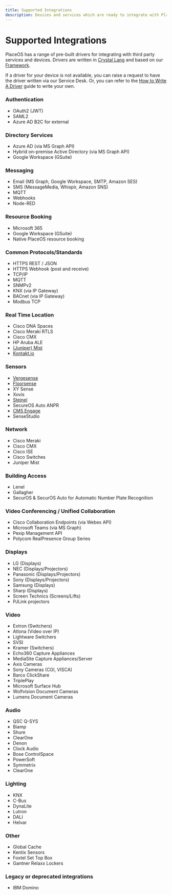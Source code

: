 ```yaml
---
title: Supported Integrations
description: Devices and services which are ready to integrate with PlaceOS
---
```


# Supported Integrations

PlaceOS has a range of pre-built drivers for integrating with third party services and devices. Drivers are written in [Crystal Lang](https://crystal-lang.org) and based on our [Framework](https://github.com/PlaceOS/driver).

If a driver for your device is not available, you can raise a request to have the driver written via our Service Desk. Or, you can refer to the [How to Write A Driver](../tutorial/backend/write-a-driver/) guide to write your own.

### Authentication

* OAuth2 (JWT)
* SAML2
* Azure AD B2C for external

### Directory Services

* Azure AD (via MS Graph API)
* Hybrid on-premise Active Directory (via MS Graph API)
* Google Workspace (GSuite)

### Messaging

* Email (MS Graph, Google Workspace, SMTP, Amazon SES)
* SMS (MessageMedia, Whispir, Amazon SNS)
* MQTT
* Webhooks
* Node-RED

### Resource Booking

* Microsoft 365
* Google Workspace (GSuite)
* Native PlaceOS resource booking

### Common Protocols/Standards

* HTTPS REST / JSON
* HTTPS Webhook (post and receive)
* TCP/IP
* MQTT
* SNMPv2
* KNX (via IP Gateway)
* BACnet (via IP Gateway)
* Modbus TCP

### Real Time Location

* Cisco DNA Spaces
* Cisco Meraki RTLS
* Cisco CMX
* HP Aruba ALE
* [(Juniper) Mist](https://www.mist.com)
* [Kontakt.io](https://kontakt.io)

### Sensors

* [Vergesense](https://vergesense.com)
* [Floorsense](https://floorsen.se)
* XY Sense
* Xovis
* [Steinel](https://www.steinel.com.au)
* SecureOS Auto ANPR
* [CMS Engage](https://cmselectra.com/au/product-category/cms-engage-smart-workplace-technology/)
* SenseStudio

### Network

* Cisco Meraki
* Cisco CMX
* Cisco ISE
* Cisco Switches
* Juniper Mist

### Building Access

* Lenel
* Gallagher
* SecurOS & SecurOS Auto for Automatic Number Plate Recognition

### Video Conferencing / Unified Collaboration

* Cisco Collaboration Endpoints (via Webex API)
* Microsoft Teams (via MS Graph)
* Pexip Management API
* Polycom RealPresence Group Series

### Displays

* LG (Displays)
* NEC (Displays/Projectors)
* Panasonic (Displays/Projectors)
* Sony (Displays/Projectors)
* Samsung (Displays)
* Sharp (Displays)
* Screen Technics (Screens/Lifts)
* PJLink projectors

### Video

* Extron (Switchers)
* Atlona (Video over IP)
* Lightware Switchers
* SVSI
* Kramer (Switchers)
* Echo360 Capture Appliances
* MediaSite Capture Appliances/Server
* Axis Cameras
* Sony Cameras (CGI, VISCA)
* Barco ClickShare
* TriplePlay
* Microsoft Surface Hub
* Wolfvision Document Cameras
* Lumens Document Cameras

### Audio

* QSC Q-SYS
* Biamp
* Shure
* ClearOne
* Denon
* Clock Audio
* Bose ControlSpace
* PowerSoft
* Symmetrix
* ClearOne

### Lighting

* KNX
* C-Bus
* DynaLite
* Lutron
* DALI
* Helvar

### Other

* Global Cache
* Kentix Sensors
* Foxtel Set Top Box
* Gantner Relaxx Lockers

### Legacy or deprecated integrations

* IBM Domino

